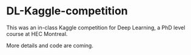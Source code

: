 # DL-Kaggle-competition
This was an in-class Kaggle competition for Deep Learning, a PhD level course at HEC Montreal.

More details and code are coming.
